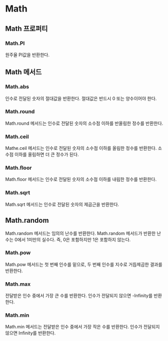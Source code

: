 # Math

## Math 프로퍼티
### Math.PI
원주율 PI값을 반환한다. 

## Math 메서드
### Math.abs
인수로 전달된 숫자의 절대값을 반환한다. 절대값은 반드시 0 또는 양수이어야 한다.

### Math.round
Math.round 메서드는 인수로 전달된 숫자의 소수점 이하를 반올림한 정수를 반환한다. 

### Math.ceil
Mathe.ceil 메서드는 인수로 전달된 숫자의 소수점 이하를 올림한 정수를 반환한다. 소수점 이하를 올림하면 더 큰 정수가 된다. 

### Math.floor
Math.floor 메서드는 인수로 전달된 숫자의 소수점 이하를 내림한 정수를 반환한다.

### Math.sqrt
Math.sqrt 메서드는 인수로 전달된 숫자의 제곱근을 반환한다. 

## Math.random
Math.random 메서드는 임의의 난수를 반환한다. Math.random 메서드가 반환한 난수는 0에서 1미만의 실수다. 즉, 0은 포함하지만 1은 포함하지 않는다. 

### Math.pow
Math.pow 메서드는 첫 번째 인수를 밑으로, 두 번째 인수를 지수로 거듭제곱한 결과를 반환한다. 

### Math.max
전달받은 인수 중에서 가장 큰 수를 반환한다. 인수가 전달되지 않으면 -Infinity를 반환한다. 

### Math.min
Math.min 메서드는 전달받은 인수 중에서 가장 작은 수를 반환한다. 인수가 전달되지 않으면 Infinity를 반환한다.